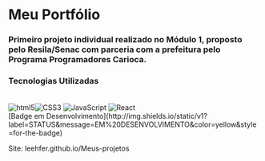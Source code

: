 # Meu Portfólio
### Primeiro projeto  individual realizado  no Módulo 1,  proposto  pelo Resila/Senac  com parceria com a prefeitura pelo Programa Programadores Carioca.

<h3> Tecnologias Utilizadas  </h3>
<div style= "display: inline_block"> <br>
<img align="center"src="https://img.shields.io/badge/HTML5-E34F26?style=for-the-badge&logo=html5&logoColor=white" alt="html5"><img align="center" src="https://img.shields.io/badge/CSS3-1572B6?style=for-the-badge&logo=css3&logoColor=white" alt="CSS3"> <img align="center" src="https://img.shields.io/badge/JavaScript-F7DF1E?style=for-the-badge&logo=javascript&logoColor=black" alt="JavaScript"> <img align="center" src="https://img.shields.io/badge/React-20232A?style=for-the-badge&logo=react&logoColor=61DAFB" alt="React"> 
<div>
[Badge em Desenvolvimento](http://img.shields.io/static/v1?label=STATUS&message=EM%20DESENVOLVIMENTO&color=yellow&style=for-the-badge)

Site: leehfer.github.io/Meus-projetos

